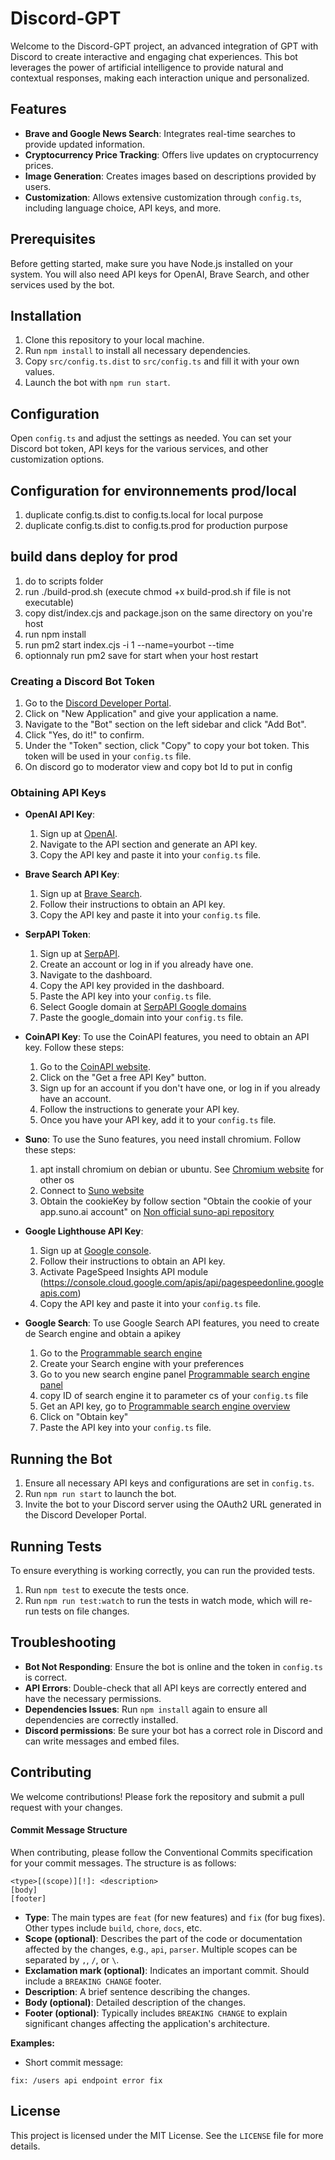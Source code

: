 # Discord-GPT

Welcome to the Discord-GPT project, an advanced integration of GPT with Discord to create interactive and engaging chat experiences. This bot leverages the power of artificial intelligence to provide natural and contextual responses, making each interaction unique and personalized.

## Features

- **Brave and Google News Search**: Integrates real-time searches to provide updated information.
- **Cryptocurrency Price Tracking**: Offers live updates on cryptocurrency prices.
- **Image Generation**: Creates images based on descriptions provided by users.
- **Customization**: Allows extensive customization through `config.ts`, including language choice, API keys, and more.

## Prerequisites

Before getting started, make sure you have Node.js installed on your system. You will also need API keys for OpenAI, Brave Search, and other services used by the bot.

## Installation

1. Clone this repository to your local machine.
2. Run `npm install` to install all necessary dependencies.
3. Copy `src/config.ts.dist` to `src/config.ts` and fill it with your own values.
4. Launch the bot with `npm run start`.

## Configuration

Open `config.ts` and adjust the settings as needed. You can set your Discord bot token, API keys for the various services, and other customization options.

## Configuration for environnements prod/local

1. duplicate config.ts.dist to config.ts.local for local purpose
2. duplicate config.ts.dist to config.ts.prod for production purpose

## build dans deploy for prod

1. do to scripts folder
2. run ./build-prod.sh (execute chmod +x build-prod.sh if file is not executable)
3. copy dist/index.cjs and package.json on the same directory on you're host
4. run npm install
5. run pm2 start index.cjs -i 1 --name=yourbot --time
6. optionnaly run pm2 save for start when your host restart

### Creating a Discord Bot Token

1. Go to the [Discord Developer Portal](https://discord.com/developers/applications).
2. Click on "New Application" and give your application a name.
3. Navigate to the "Bot" section on the left sidebar and click "Add Bot".
4. Click "Yes, do it!" to confirm.
5. Under the "Token" section, click "Copy" to copy your bot token. This token will be used in your `config.ts` file.
6. On discord go to moderator view and copy bot Id to put in config

### Obtaining API Keys

- **OpenAI API Key**:

  1. Sign up at [OpenAI](https://beta.openai.com/signup/).
  2. Navigate to the API section and generate an API key.
  3. Copy the API key and paste it into your `config.ts` file.

- **Brave Search API Key**:

  1. Sign up at [Brave Search](https://search.brave.com/).
  2. Follow their instructions to obtain an API key.
  3. Copy the API key and paste it into your `config.ts` file.

- **SerpAPI Token**:

  1. Sign up at [SerpAPI](https://serpapi.com/users/sign_up).
  2. Create an account or log in if you already have one.
  3. Navigate to the dashboard.
  4. Copy the API key provided in the dashboard.
  5. Paste the API key into your `config.ts` file.
  6. Select Google domain at [SerpAPI Google domains](https://serpapi.com/google-domains)
  7. Paste the google_domain into your `config.ts` file.

- **CoinAPI Key**:
  To use the CoinAPI features, you need to obtain an API key. Follow these steps:

  1. Go to the [CoinAPI website](https://docs.coinapi.io/).
  2. Click on the "Get a free API Key" button.
  3. Sign up for an account if you don't have one, or log in if you already have an account.
  4. Follow the instructions to generate your API key.
  5. Once you have your API key, add it to your `config.ts` file.

- **Suno**:
  To use the Suno features, you need install chromium. Follow these steps:

  1. apt install chromium on debian or ubuntu. See [Chromium website](https://www.chromium.org/) for other os
  2. Connect to [Suno website](https://suno.com/)
  3. Obtain the cookieKey by follow section "Obtain the cookie of your app.suno.ai account" on [Non official suno-api repository](https://github.com/gcui-art/suno-api)

- **Google Lighthouse API Key**:

  1. Sign up at [Google console](https://console.cloud.google.com/).
  2. Follow their instructions to obtain an API key.
  3. Activate PageSpeed Insights API module (https://console.cloud.google.com/apis/api/pagespeedonline.googleapis.com)
  4. Copy the API key and paste it into your `config.ts` file.

- **Google Search**:
  To use Google Search API features, you need to create de Search engine and obtain a apikey
  1. Go to the [Programmable search engine](https://programmablesearchengine.google.com/controlpanel/create)
  2. Create your Search engine with your preferences
  3. Go to you new search engine panel [Programmable search engine panel](https://programmablesearchengine.google.com/controlpanel/all)
  4. copy ID of search engine it to parameter cs of your `config.ts` file
  5. Get an API key, go to [Programmable search engine overview](https://developers.google.com/custom-search/v1/overview)
  6. Click on "Obtain key"
  7. Paste the API key into your `config.ts` file.

## Running the Bot

1. Ensure all necessary API keys and configurations are set in `config.ts`.
2. Run `npm run start` to launch the bot.
3. Invite the bot to your Discord server using the OAuth2 URL generated in the Discord Developer Portal.

## Running Tests

To ensure everything is working correctly, you can run the provided tests.

1. Run `npm test` to execute the tests once.
2. Run `npm run test:watch` to run the tests in watch mode, which will re-run tests on file changes.

## Troubleshooting

- **Bot Not Responding**: Ensure the bot is online and the token in `config.ts` is correct.
- **API Errors**: Double-check that all API keys are correctly entered and have the necessary permissions.
- **Dependencies Issues**: Run `npm install` again to ensure all dependencies are correctly installed.
- **Discord permissions**: Be sure your bot has a correct role in Discord and can write messages and embed files.

## Contributing

We welcome contributions! Please fork the repository and submit a pull request with your changes.

#### Commit Message Structure

When contributing, please follow the Conventional Commits specification for your commit messages. The structure is as follows:

```
<type>[(scope)][!]: <description>
[body]
[footer]
```

- **Type**: The main types are `feat` (for new features) and `fix` (for bug fixes). Other types include `build`, `chore`, `docs`, etc.
- **Scope (optional)**: Describes the part of the code or documentation affected by the changes, e.g., `api`, `parser`. Multiple scopes can be separated by `,`, `/`, or `\`.
- **Exclamation mark (optional)**: Indicates an important commit. Should include a `BREAKING CHANGE` footer.
- **Description**: A brief sentence describing the changes.
- **Body (optional)**: Detailed description of the changes.
- **Footer (optional)**: Typically includes `BREAKING CHANGE` to explain significant changes affecting the application's architecture.

**Examples:**

- Short commit message:

`fix: /users api endpoint error fix`

## License

This project is licensed under the MIT License. See the `LICENSE` file for more details.

```

```

```

```

```

```

